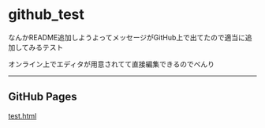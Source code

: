 # github_test

なんかREADME追加しようよってメッセージがGitHub上で出てたので適当に追加してみるテスト

オンライン上でエディタが用意されてて直接編集できるのでべんり

----

## GitHub Pages

[test.html](https://manjuu-eater.github.io/github_test/test.html)
